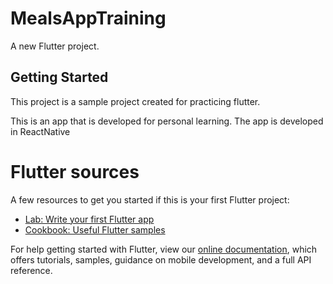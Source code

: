 # MealsAppTraining

A new Flutter project.

## Getting Started

This project is a sample project created for practicing flutter.

This is an app that is developed for personal learning. The app is developed in ReactNative

# Flutter sources
A few resources to get you started if this is your first Flutter project:

- [Lab: Write your first Flutter app](https://flutter.dev/docs/get-started/codelab)
- [Cookbook: Useful Flutter samples](https://flutter.dev/docs/cookbook)

For help getting started with Flutter, view our
[online documentation](https://flutter.dev/docs), which offers tutorials,
samples, guidance on mobile development, and a full API reference.
